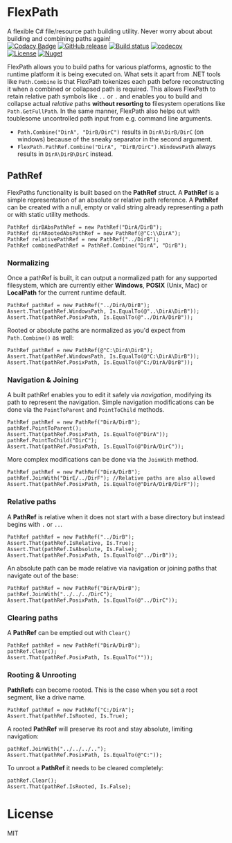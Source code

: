 # FlexPath
A flexible C# file/resource path building utility. Never worry about about building and combining paths again!  
[![Codacy Badge](https://api.codacy.com/project/badge/Grade/4f7616c019924c879073fc99b660a24e)](https://app.codacy.com/app/Wortex17/FlexPath?utm_source=github.com&utm_medium=referral&utm_content=Wortex17/FlexPath&utm_campaign=Badge_Grade_Dashboard)
[![GitHub release](https://img.shields.io/github/release/Wortex17/FlexPath)](https://github.com/Wortex17/FlexPath/releases/latest)
[![Build status](https://ci.appveyor.com/api/projects/status/f5tq5q3u4j87a0ux/branch/master?svg=true)](https://ci.appveyor.com/project/Wortex17/flexpath/branch/master)
[![codecov](https://codecov.io/gh/Wortex17/FlexPath/branch/master/graph/badge.svg)](https://codecov.io/gh/Wortex17/FlexPath)  
[![License](https://img.shields.io/github/license/Wortex17/FlexPath)](https://raw.githubusercontent.com/Wortex17/FlexPath/master/LICENSE)
[![Nuget](https://img.shields.io/nuget/v/Infrablack.FlexPath)](https://www.nuget.org/packages/Infrablack.FlexPath/)

FlexPath allows you to build paths for various platforms, agnostic to the runtime platform it is being executed on.
What sets it apart from .NET tools like ```Path.Combine``` is that FlexPath tokenizes each path before reconstructing it when a combined or collapsed path is required.
This allows FlexPath to retain relative path symbols like ```..``` or ```.``` and enables you to build and collapse actual *relative* paths **without resorting to** filesystem operations like ```Path.GetFullPath```.
In the same manner, FlexPath also helps out with toublesome uncontrolled path input from e.g. command line arguments.
* ```Path.Combine("DirA", "DirB/DirC")```
results in ```DirA\DirB/DirC```
(on windows) because of the sneaky separator in the second argument.  
* ```FlexPath.PathRef.Combine("DirA", "DirB/DirC").WindowsPath``` always results in ```DirA\DirB\DirC``` instead.  

## PathRef

FlexPaths functionality is built based on the **PathRef** struct.
A **PathRef** is a simple representation of an absolute or relative path reference.
A **PathRef** can be created with a null, empty or valid string already representing a path
or with static utility methods.

```
PathRef dirBAbsPathRef = new PathRef("DirA/DirB");
PathRef dirARootedAbsPathRef = new PathRef(@"C:\\DirA");
PathRef relativePathRef = new PathRef("../DirB");
PathRef combinedPathRef = PathRef.Combine("DirA", "DirB");
```


### Normalizing
Once a pathRef is built, it can output a normalized path for any supported filesystem, which are currently either
**Windows**, **POSIX** (Unix, Mac) or **LocalPath** for the current runtime default.
```
PathRef pathRef = new PathRef("../DirA/DirB");
Assert.That(pathRef.WindowsPath, Is.EqualTo(@"..\DirA\DirB"));
Assert.That(pathRef.PosixPath, Is.EqualTo(@"../DirA/DirB"));
```
Rooted or absolute paths are normalized as you'd expect from ```Path.Combine()``` as well:
```
PathRef pathRef = new PathRef(@"C:\DirA\DirB");
Assert.That(pathRef.WindowsPath, Is.EqualTo(@"C:\DirA\DirB"));
Assert.That(pathRef.PosixPath, Is.EqualTo(@"C:/DirA/DirB"));
```

### Navigation & Joining
A built pathRef enables you to edit it safely via *navigation*, modifying its path to represent the navigation.
Simple navigation modifications can be done via the ```PointToParent``` and ```PointToChild``` methods.
```
PathRef pathRef = new PathRef("DirA/DirB");
pathRef.PointToParent();
Assert.That(pathRef.PosixPath, Is.EqualTo(@"DirA"));
pathRef.PointToChild("DirC");
Assert.That(pathRef.PosixPath, Is.EqualTo(@"DirA/DirC"));
```
More complex modifications can be done via the ```JoinWith``` method.
```
PathRef pathRef = new PathRef("DirA/DirB");
pathRef.JoinWith("DirE/../DirF"); //Relative paths are also allowed
Assert.That(pathRef.PosixPath, Is.EqualTo(@"DirA/DirB/DirF"));
```

### Relative paths
A **PathRef** is relative when it does not start with a base directory but instead begins with ```.``` or ```..```.
```
PathRef pathRef = new PathRef("../DirB");
Assert.That(pathRef.IsRelative, Is.True);
Assert.That(pathRef.IsAbsolute, Is.False);
Assert.That(pathRef.PosixPath, Is.EqualTo(@"../DirB"));
```
An absolute path can be made relative via navigation or joining paths that navigate out of the base:
```
PathRef pathRef = new PathRef("DirA/DirB");
pathRef.JoinWith("../../../DirC");
Assert.That(pathRef.PosixPath, Is.EqualTo(@"../DirC"));
```

### Clearing paths
A **PathRef** can be emptied out with ```Clear()```
```
PathRef pathRef = new PathRef("DirA/DirB");
pathRef.Clear();
Assert.That(pathRef.PosixPath, Is.EqualTo(""));
```

### Rooting & Unrooting
**PathRef**s can become rooted. This is the case when you set a root segment, like a drive name.
```
PathRef pathRef = new PathRef("C:/DirA");
Assert.That(pathRef.IsRooted, Is.True);
```
A rooted **PathRef** will preserve its root and stay absolute, limiting navigation:
```
pathRef.JoinWith("../../../..");
Assert.That(pathRef.PosixPath, Is.EqualTo(@"C:"));
```
To unroot a **PathRef** it needs to be cleared completely:
```
pathRef.Clear();
Assert.That(pathRef.IsRooted, Is.False);
```

# License
MIT
